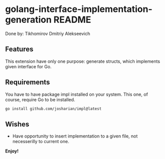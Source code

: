 # golang-interface-implementation-generation README

Done by: Tikhomirov Dmitriy Alekseevich

## Features

This extension have only one purpose: generate structs, which implements given interface for Go.

## Requirements

You have to have package impl installed on your system. This one, of course, require Go to be installed.

```sh
go install github.com/josharian/impl@latest
```

## Wishes

- Have opportunity to insert implementation to a given file, not necesserilly to current one.

**Enjoy!**
